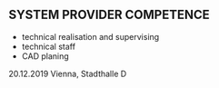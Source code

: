 ## SYSTEM PROVIDER COMPETENCE

- technical realisation and supervising
- technical staff
- CAD planing

 20.12.2019 Vienna, Stadthalle D